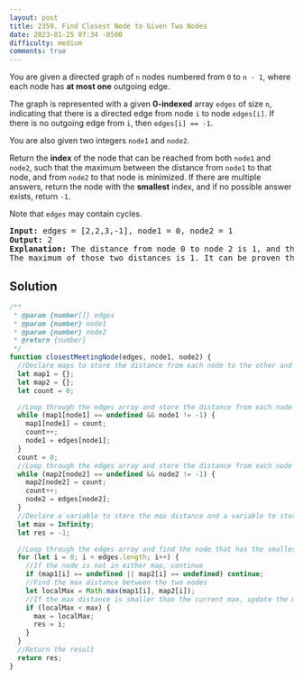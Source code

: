 ```yaml
---
layout: post
title: 2359. Find Closest Node to Given Two Nodes
date: 2023-01-25 07:34 -0500
difficulty: medium
comments: true
---
```


You are given a directed graph of `n` nodes numbered from `0` to `n - 1`, where each node has **at most one** outgoing edge.

The graph is represented with a given **0-indexed** array `edges` of size `n`, indicating that there is a directed edge from node `i` to node `edges[i]`. If there is no outgoing edge from `i`, then `edges[i] == -1`.

You are also given two integers `node1` and `node2`.

Return the **index** of the node that can be reached from both `node1` and `node2`, such that the maximum between the distance from `node1` to that node, and from `node2` to that node is minimized. If there are multiple answers, return the node with the **smallest** index, and if no possible answer exists, return `-1`.

Note that `edges` may contain cycles.

<pre><strong>Input:</strong> edges = [2,2,3,-1], node1 = 0, node2 = 1
<strong>Output:</strong> 2
<strong>Explanation:</strong> The distance from node 0 to node 2 is 1, and the distance from node 1 to node 2 is 1.
The maximum of those two distances is 1. It can be proven that we cannot get a node with a smaller maximum distance than 1, so we return node 2.
</pre>

## Solution

```javascript
/**
 * @param {number[]} edges
 * @param {number} node1
 * @param {number} node2
 * @return {number}
 */
function closestMeetingNode(edges, node1, node2) {
  //Declare maps to store the distance from each node to the other and count to count
  let map1 = {};
  let map2 = {};
  let count = 0;

  //Loop through the edges array and store the distance from each node to the other
  while (map1[node1] == undefined && node1 != -1) {
    map1[node1] = count;
    count++;
    node1 = edges[node1];
  }
  count = 0;
  //Loop through the edges array and store the distance from each node to the other
  while (map2[node2] == undefined && node2 != -1) {
    map2[node2] = count;
    count++;
    node2 = edges[node2];
  }
  //Declare a variable to store the max distance and a variable to store the result
  let max = Infinity;
  let res = -1;

  //Loop through the edges array and find the node that has the smallest max distance
  for (let i = 0; i < edges.length; i++) {
    //If the node is not in either map, continue
    if (map1[i] == undefined || map2[i] == undefined) continue;
    //Find the max distance between the two nodes
    let localMax = Math.max(map1[i], map2[i]);
    //If the max distance is smaller than the current max, update the max and the result
    if (localMax < max) {
      max = localMax;
      res = i;
    }
  }
  //Return the result
  return res;
}
```
